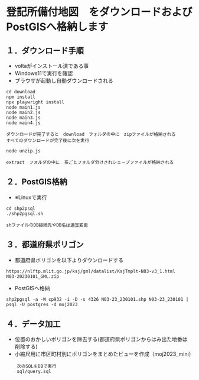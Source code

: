 # 登記所備付地図　をダウンロードおよびPostGISへ格納します

## １．ダウンロード手順

- voltaがインストール済である事
- Windows11で実行を確認
- ブラウザが起動し自動ダウンロードされる

```
cd download
npm install
npx playwright install
node main1.js
node main2.js
node main3.js
node main4.js

ダウンロードが完了すると　download　フォルダの中に　zipファイルが格納される
すべてのダウンロードが完了後に次を実行

node unzip.js

extract　フォルダの中に　系ごとフォルダ分けされシェープファイルが格納される
```

## ２．PostGIS格納
- ※Linuxで実行

```
cd shp2psql
./shp2pgsql.sh

shファイルのDB接続先やDB名は適宜変更
```

## ３．都道府県ポリゴン
 

- 都道府県ポリゴンを以下よりダウンロードする

```
https://nlftp.mlit.go.jp/ksj/gml/datalist/KsjTmplt-N03-v3_1.html
N03-20230101_GML.zip   
```

- PostGISへ格納

```
shp2pgsql -a -W cp932 -i -D -s 4326 N03-23_230101.shp N03-23_230101 | psql -U postgres -d moj2023
```
    
      

## ４．データ加工

- 位置のおかしいポリゴンを除去する(都道府県ポリゴンからはみ出た地番は削除する)
- 小縮尺用に市区町村別にポリゴンをまとめたビューを作成（moj2023_mini）

```
    次のSQLをDBで実行
    sql/query.sql    
```



  
